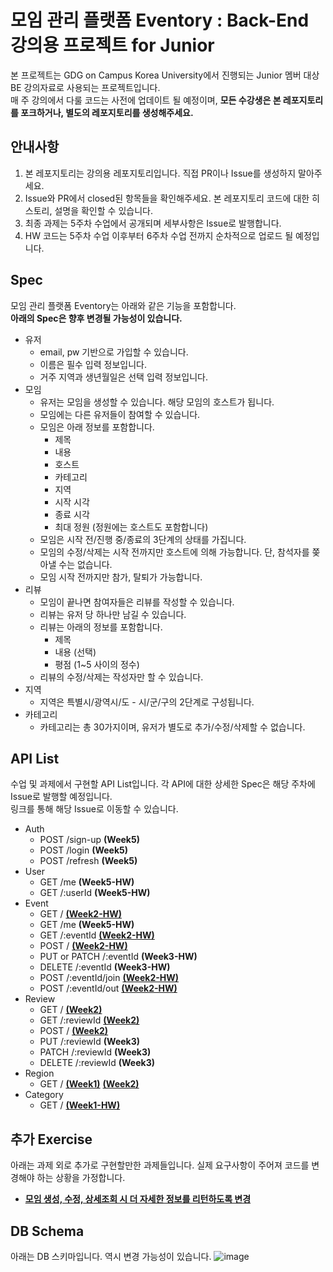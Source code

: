 # 모임 관리 플랫폼 Eventory : Back-End 강의용 프로젝트 for Junior
본 프로젝트는 GDG on Campus Korea University에서 진행되는 Junior 멤버 대상 BE 강의자료로 사용되는 프로젝트입니다.  
매 주 강의에서 다룰 코드는 사전에 업데이트 될 예정이며, **모든 수강생은 본 레포지토리를 포크하거나, 별도의 레포지토리를 생성해주세요.**

## 안내사항
1. 본 레포지토리는 강의용 레포지토리입니다. 직접 PR이나 Issue를 생성하지 말아주세요.
2. Issue와 PR에서 closed된 항목들을 확인해주세요. 본 레포지토리 코드에 대한 히스토리, 설명을 확인할 수 있습니다.
3. 최종 과제는 5주차 수업에서 공개되며 세부사항은 Issue로 발행합니다.
4. HW 코드는 5주차 수업 이후부터 6주차 수업 전까지 순차적으로 업로드 될 예정입니다.


## Spec

모임 관리 플랫폼 Eventory는 아래와 같은 기능을 포함합니다.      
**아래의 Spec은 향후 변경될 가능성이 있습니다.**

- 유저
    - email, pw 기반으로 가입할 수 있습니다.
    - 이름은 필수 입력 정보입니다.
    - 거주 지역과 생년월일은 선택 입력 정보입니다.
- 모임
    - 유저는 모임을 생성할 수 있습니다. 해당 모임의 호스트가 됩니다.
    - 모임에는 다른 유저들이 참여할 수 있습니다.
    - 모임은 아래 정보를 포함합니다.
        - 제목
        - 내용
        - 호스트
        - 카테고리
        - 지역
        - 시작 시각
        - 종료 시각
        - 최대 정원 (정원에는 호스트도 포함합니다)
    - 모임은 시작 전/진행 중/종료의 3단계의 상태를 가집니다.
    - 모임의 수정/삭제는 시작 전까지만 호스트에 의해 가능합니다. 단, 참석자를 쫒아낼 수는 없습니다.
    - 모임 시작 전까지만 참가, 탈퇴가 가능합니다.
- 리뷰
    - 모임이 끝나면 참여자들은 리뷰를 작성할 수 있습니다.
    - 리뷰는 유저 당 하나만 남길 수 있습니다.
    - 리뷰는 아래의 정보를 포함합니다.
        - 제목
        - 내용 (선택)
        - 평점 (1~5 사이의 정수)
    - 리뷰의 수정/삭제는 작성자만 할 수 있습니다.
- 지역
    - 지역은 특별시/광역시/도 - 시/군/구의 2단계로 구성됩니다.
- 카테고리
    - 카테고리는 총 30가지이며, 유저가 별도로 추가/수정/삭제할 수 없습니다.

## API List
수업 및 과제에서 구현할 API List입니다.
각 API에 대한 상세한 Spec은 해당 주차에 Issue로 발행할 예정입니다.  
링크를 통해 해당 Issue로 이동할 수 있습니다.

- Auth 
    - POST /sign-up **(Week5)**
    - POST /login **(Week5)**
    - POST /refresh **(Week5)**
- User
    - GET /me **(Week5-HW)**
    - GET /:userId **(Week5-HW)**
- Event
    - GET / [**(Week2-HW)**](https://github.com/worjs/nest-study-eventory/issues/17)
    - GET /me **(Week5-HW)**
    - GET /:eventId [**(Week2-HW)**](https://github.com/worjs/nest-study-eventory/issues/16)
    - POST / [**(Week2-HW)**](https://github.com/worjs/nest-study-eventory/issues/14)
    - PUT or PATCH /:eventId **(Week3-HW)**
    - DELETE /:eventId **(Week3-HW)**
    - POST /:eventId/join [**(Week2-HW)**](https://github.com/worjs/nest-study-eventory/issues/18)
    - POST /:eventId/out [**(Week2-HW)**](https://github.com/worjs/nest-study-eventory/issues/19)
- Review
    - GET / [**(Week2)**](https://github.com/worjs/nest-study-eventory/issues/12)
    - GET /:reviewId [**(Week2)**](https://github.com/worjs/nest-study-eventory/issues/11)
    - POST / [**(Week2)**](https://github.com/worjs/nest-study-eventory/issues/10)
    - PUT /:reviewId **(Week3)**
    - PATCH /:reviewId **(Week3)**
    - DELETE /:reviewId **(Week3)**
- Region 
    - GET / [**(Week1)**](https://github.com/worjs/nest-study-eventory/issues/6)
      [**(Week2)**](https://github.com/worjs/nest-study-eventory/issues/9)
- Category 
    - GET / [**(Week1-HW)**](https://github.com/worjs/nest-study-eventory/issues/7)

## 추가 Exercise
아래는 과제 외로 추가로 구현할만한 과제들입니다. 실제 요구사항이 주어져 코드를 변경해야 하는 상황을 가정합니다.
- [**모임 생성, 수정, 상세조회 시 더 자세한 정보를 리턴하도록 변경**](https://github.com/worjs/nest-study-eventory/issues/15)


## DB Schema
아래는 DB 스키마입니다. 역시 변경 가능성이 있습니다.
![image](https://github.com/user-attachments/assets/1ffe4912-5e79-4826-99f1-0c8641b0c527)

